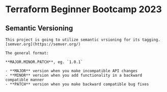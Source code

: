 # Terraform Beginner Bootcamp 2023

## Semantic Versioning

    This project is going to utilize semantic vrsioning for its tagging.
    [semver.org](https://semver.org/)

    The general format:

    **MAJOR.MINOR.PATCH**, eg. `1.0.1`

    - **MAJOR** version when you make incompatible API changes
    - **MINOR** version when you add functionality in a backward compatible manner
    - **PATCH** version when you make backward compatible bug fixes
